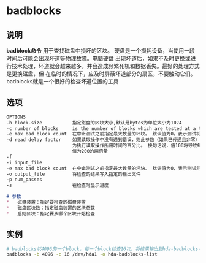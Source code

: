 # badblocks

## 说明

**badblock命令** 用于查找磁盘中损坏的区块。 硬盘是一个损耗设备，当使用一段时间后可能会出现坏道等物理故障。电脑硬盘
出现坏道后，如果不及时更换或进行技术处理，坏道就会越来越多，并会造成频繁死机和数据丢失。最好的处理方式是更换磁盘，但
在临时的情况下，应及时屏蔽坏道部分的扇区，不要触动它们。badblocks就是一个很好的检查坏道位置的工具

## 选项

```markdown
OPTIONS
-b block-size           指定磁盘的区块大小,默认是bytes为单位大小为1024
-c number of blocks     is the number of blocks which are tested at a time.  The default is 64
-e max bad block count  在中止测试之前指定最大数量的坏块。 默认值为0，表示测试将持续到达测试范围结束
-d read delay factor    如果读取操作中没有遇到错误，则此参数（如果已传递且非零）将导致坏块在读取之间休眠; 延迟将计算
                        为执行读取操作所用时间的百分比。 换句话说，值100将导致每次读取延迟前一次读取所花费的数量，并且
                        值为200的两倍量
-f
-i input_file
-e max bad block count  在中止测试之前指定最大数量的坏块。 默认值为0，表示测试将持续到达测试范围结束
-o output_file          将检查的结果写入指定的输出文件
-p num_passes
-s                      在检查时显示进度

# 参数
*   磁盘装置：指定要检查的磁盘装置
*   磁盘区块数：指定磁盘装置的区块总数
*   启始区块：指定要从哪个区块开始检查
```

## 实例

```bash
# badblocks以4096的一个block，每一个block检查16次，将结果输出到hda-badblocks-list文件里
badblocks -b 4096 -c 16 /dev/hda1 -o hda-badblocks-list

```

